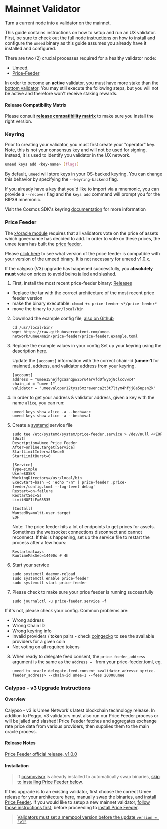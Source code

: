 # Mainnet Validator

Turn a current node into a validator on the mainnet.

This guide contains instructions on how to setup and run an UX validator. First, be sure to check out the full node [instructions](installing-umee-node.md) on how to install and configure the `umeed` binary as this guide assumes you already have it installed and configured.

There are two (2) crucial processes required for a healthy validator node:

- [Umeed](installing-umee-node.md),
- [Price-Feeder](#price-feeder)

In order to become an **active** validator, you must have more stake than the [bottom validator](https://www.mintscan.io/umee/validators). You may still execute the following steps, but you will not be active and therefore won't receive staking rewards.

#### Release Compatibility Matrix

Please consult [**release compatibility matrix**](https://github.com/umee-network/umee/#release-compatibility-matrix) to make sure you install the right version.

### Keyring

Prior to creating your validator, you must first create your "operator" key. Note, this is not your consensus key and will not be used for signing. Instead, it is used to identify you validator in the UX network.

```bash
umeed keys add <key-name> [flags]
```

By default, `umeed` will store keys in your OS-backed keyring. You can change this behavior by specifying the `--keyring-backend` flag.

If you already have a key that you'd like to import via a mnemonic, you can provide a `--recover` flag and the `keys add` command will prompt you for the BIP39 mnemonic.

Visit the Cosmos SDK's keyring [documentation](https://docs.cosmos.network/v0.43/run-node/keyring.html) for more information

### Price Feeder

The [x/oracle module](https://github.com/umee-network/umee/tree/main/x/oracle/spec) requires that all validators vote on the price of assets which governance has decided to add. In order to vote on these prices, the umee team has built the [price feeder](https://github.com/umee-network/umee/tree/main/price-feeder#oracle-price-feeder).

Please [click here](https://github.com/umee-network/umee#release-compatibility-matrix) to see what version of the price feeder is compatible with your version of the umeed binary. It is not necessary for umeed v1.0.x.

If the calypso (V3) upgrade has happened successfully, you **absolutely must** vote on prices to avoid being jailed and slashed.

1. First, install the most recent price-feeder binary: [Releases](https://github.com/umee-network/umee/releases/tag/price-feeder)

- Replace the tar with the correct architecture of the most recent price feeder version
- make the binary executable: `chmod +x price-feeder-v*/price-feeder*`
- move the binary to `/usr/local/bin`

2.  Download the example config file, [also on Github](https://github.com/umee-network/umee/blob/main/price-feeder/price-feeder.example.toml)

        cd /usr/local/bin/
        wget https://raw.githubusercontent.com/umee-network/umee/main/price-feeder/price-feeder.example.toml

3.  Replace the example values in your config
    Set up your keyring using the description [here](https://github.com/umee-network/umee/tree/main/price-feeder#keyring-1).

    Update the `[account]` information with the correct chain-id (**umee-1** for mainnet), address, and validator address from your keyring.

        [account]
        address = "umee15nejfgcaanqpw25ru4arvfd0fwy6j8clccvwx4"
        chain_id = "umee-1"
        validator = "umeevaloper12tysz6mzrawenca2t3t7ltym4hfjj8a5upsn2k"

4.  In order to get your address & validator address, given a key with the name `alice`, you can run:

        umeed keys show alice -a --bech=acc
        umeed keys show alice -a --bech=val

5.  Create a [systemd](https://systemd.io/) service file

        sudo tee /etc/systemd/system/price-feeder.service > /dev/null <<EOF
        [Unit]
        Description=Umee Price Feeder
        After=online.target[Service]
        StartLimitIntervalSec=0
        StartLimitBurst=0

        [Service]
        Type=simple
        User=$USER
        WorkingDirectory=/usr/local/bin
        ExecStart=bash -c 'echo "\n" | price-feeder .price-feeder/config.toml --log-level debug'
        Restart=on-failure
        RestartSec=5s
        LimitNOFILE=65535

        [Install]
        WantedBy=multi-user.target
        EOF

    Note: The price feeder hits a lot of endpoints to get prices for assets. Sometimes the websocket connections disconnect and cannot reconnect. If this is happening, set up the service file to restart the process after a few hours:

        Restart=always
        RuntimeMaxSec=14400s # 4h

6.  Start your service

        sudo systemctl daemon-reload
        sudo systemctl enable price-feeder
        sudo systemctl start price-feeder

7.  Please check to make sure your price feeder is running successfully

        sudo journalctl -u price-feeder.service -f

If it's not, please check your config. Common problems are:

- Wrong address
- Wrong Chain ID
- Wrong keyring info
- Invalid providers / token pairs - check [coingecko](https://www.coingecko.com/en/coins/umee#markets) to see the available providers for a given coin
- Not voting on all required tokens

8.  When ready to delegate feed consent, the `price-feeder_address` argument is the same as the `address = ` from your price-feeder.toml, eg.

        umeed tx oracle delegate-feed-consent <validator_adress> <price-feeder_address> --chain-id umee-1 --fees 2000uumee

### Calypso - v3 Upgrade Instructions

#### Overview

Calypso - v3 is Umee Network's latest blockchain technology release. In addition to Peggo, v3 validators must also run our Price Feeder process or will be jailed and slashed! Price Feeder fetches and aggregates exchange rate price data from various providers, then supplies them to the main oracle process.

#### Release Notes

[Price Feeder official release, v1.0.0](https://github.com/umee-network/umee/releases/tag/price-feeder%2Fv1.0.0)

#### Installation

> If [cosmovisor](/developers/joining-mainnet.html#cosmovisor) is already installed to automatically swap binaries, [skip to installing Price Feeder below](#price-feeder).

If this upgrade is to an existing validator, first choose the correct Umee release for your architecture [here](https://github.com/umee-network/umee/releases/), manually swap the binaries, and [install Price Feeder](#price-feeder).
If you would like to setup a new mainnet validator, [follow those instructions first](#mainnet-validator), before proceeding to [install Price Feeder](#price-feeder).

> [Validators must set a mempool version before the update `version = "v1"`](https://github.com/umee-network/umee/pull/1427/files)
